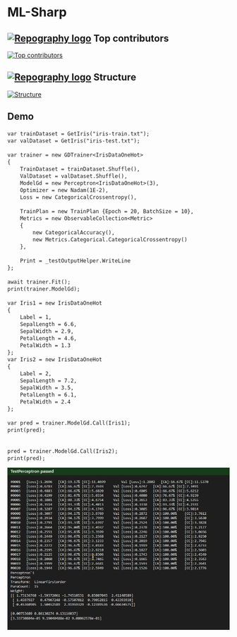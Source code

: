 # ML-Sharp



## [![Repography logo](https://images.repography.com/logo.svg)](https://repography.com)  Top contributors
[![Top contributors](https://images.repography.com/26015867/xin-pu/ML-Sharp/top-contributors/cbd147ff7d7714b2a2514c831d1c4e44_table.svg)](https://github.com/xin-pu/ML-Sharp/graphs/contributors)


## [![Repography logo](https://images.repography.com/logo.svg)](https://repography.com)  Structure
[![Structure](https://images.repography.com/26015867/xin-pu/ML-Sharp/structure/83149b229e6786964d15d69f2620e650_table.svg)](https://github.com/xin-pu/ML-Sharp)



## Demo
```
var trainDataset = GetIris("iris-train.txt");
var valDataset = GetIris("iris-test.txt");

var trainer = new GDTrainer<IrisDataOneHot>
{
    TrainDataset = trainDataset.Shuffle(),
    ValDataset = valDataset.Shuffle(),
    ModelGd = new Perceptron<IrisDataOneHot>(3),
    Optimizer = new Nadam(1E-2),
    Loss = new CategoricalCrossentropy(),

    TrainPlan = new TrainPlan {Epoch = 20, BatchSize = 10},
    Metrics = new ObservableCollection<Metric>
    {
        new CategoricalAccuracy(),
        new Metrics.Categorical.CategoricalCrossentropy()
    },

    Print = _testOutputHelper.WriteLine
};

await trainer.Fit();
print(trainer.ModelGd);

var Iris1 = new IrisDataOneHot
{
    Label = 1,
    SepalLength = 6.6,
    SepalWidth = 2.9,
    PetalLength = 4.6,
    PetalWidth = 1.3
};
var Iris2 = new IrisDataOneHot
{
    Label = 2,
    SepalLength = 7.2,
    SepalWidth = 3.5,
    PetalLength = 6.1,
    PetalWidth = 2.4
};

var pred = trainer.ModelGd.Call(Iris1);
print(pred);


pred = trainer.ModelGd.Call(Iris2);
print(pred);
 ```

 ![Demo](document/demo_log.png)